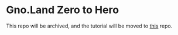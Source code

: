 # Gno.Land Zero to Hero

This repo will be archived, and the tutorial will be moved to [this](https://github.com/leohhhn/gno/tree/from_zero_to_gnoland_hero) repo.
